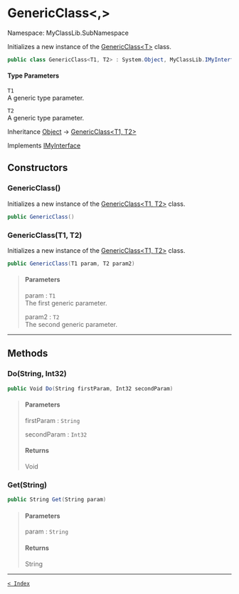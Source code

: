# GenericClass&lt;,&gt;

Namespace: MyClassLib.SubNamespace

Initializes a new instance of the [GenericClass&lt;T&gt;](GenericClass-1.md) class.

```csharp
public class GenericClass<T1, T2> : System.Object, MyClassLib.IMyInterface
```

#### Type Parameters

`T1`<br>A generic type parameter.

`T2`<br>A generic type parameter.

Inheritance [Object](https://docs.microsoft.com/en-us/dotnet/api/system.object) → [GenericClass&lt;T1, T2&gt;](GenericClass-2.md)

Implements [IMyInterface](..\IMyInterface.md)

## Constructors

### GenericClass()

Initializes a new instance of the [GenericClass&lt;T1, T2&gt;](GenericClass-2.md) class.

```csharp
public GenericClass()
```

> 

### GenericClass(T1, T2)

Initializes a new instance of the [GenericClass&lt;T1, T2&gt;](GenericClass-2.md) class.

```csharp
public GenericClass(T1 param, T2 param2)
```

> #### Parameters
> 
> param : `T1`<br>The first generic parameter.
> 
> param2 : `T2`<br>The second generic parameter.
> 

---

## Methods

### Do(String, Int32)

```csharp
public Void Do(String firstParam, Int32 secondParam)
```

> #### Parameters
> 
> firstParam : `String`<br>
> 
> secondParam : `Int32`<br>
> 
> #### Returns
> 
> Void<br>
> 

### Get(String)

```csharp
public String Get(String param)
```

> #### Parameters
> 
> param : `String`<br>
> 
> #### Returns
> 
> String<br>
> 

---

[`< Index`](..\..\documentation_for_my-class-lib.md)
